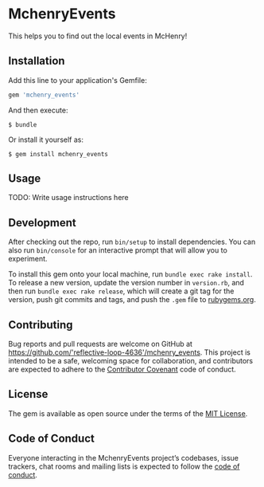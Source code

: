 # MchenryEvents

This helps you to find out the local events in McHenry!

## Installation

Add this line to your application's Gemfile:

```ruby
gem 'mchenry_events'
```

And then execute:

    $ bundle

Or install it yourself as:

    $ gem install mchenry_events

## Usage

TODO: Write usage instructions here

## Development

After checking out the repo, run `bin/setup` to install dependencies. You can also run `bin/console` for an interactive prompt that will allow you to experiment.

To install this gem onto your local machine, run `bundle exec rake install`. To release a new version, update the version number in `version.rb`, and then run `bundle exec rake release`, which will create a git tag for the version, push git commits and tags, and push the `.gem` file to [rubygems.org](https://rubygems.org).

## Contributing

Bug reports and pull requests are welcome on GitHub at https://github.com/'reflective-loop-4636'/mchenry_events. This project is intended to be a safe, welcoming space for collaboration, and contributors are expected to adhere to the [Contributor Covenant](http://contributor-covenant.org) code of conduct.

## License

The gem is available as open source under the terms of the [MIT License](https://opensource.org/licenses/MIT).

## Code of Conduct

Everyone interacting in the MchenryEvents project’s codebases, issue trackers, chat rooms and mailing lists is expected to follow the [code of conduct](https://github.com/'reflective-loop-4636'/mchenry_events/blob/master/CODE_OF_CONDUCT.md).
